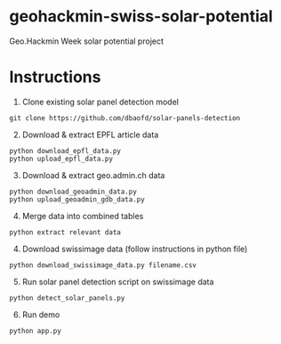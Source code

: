 # geohackmin-swiss-solar-potential
Geo.Hackmin Week solar potential project


# Instructions

1) Clone existing solar panel detection model

`git clone https://github.com/dbaofd/solar-panels-detection`

2) Download & extract EPFL article data

````shell
python download_epfl_data.py
python upload_epfl_data.py
````

3) Download & extract geo.admin.ch data

````shell
python download_geoadmin_data.py
python upload_geoadmin_gdb_data.py
````

4) Merge data into combined tables

`python extract relevant data`

4) Download swissimage data (follow instructions in python file)

`python download_swissimage_data.py filename.csv`

5) Run solar panel detection script on swissimage data

`python detect_solar_panels.py`

6) Run demo

`python app.py`


